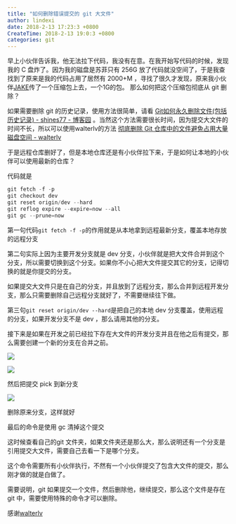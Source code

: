 ```yaml
---
title: "如何删除错误提交的 git 大文件"
author: lindexi
date: 2018-2-13 17:23:3 +0800
CreateTime: 2018-2-13 19:0:3 +0800
categories: git
---
```


早上小伙伴告诉我，他无法拉下代码，我没有在意。在我开始写代码的时候，发现我的 C 盘炸了。因为我的磁盘是苏菲只有 256G 放了代码就没空间了，于是我查找到了原来是我的代码占用了居然有 2000+M ，寻找了很久才发现，原来我小伙伴[JAKE](http://niuyanjie.oschina.io/blog/)传了一个压缩包上去，一个1G的包。
那么如何把这个压缩包彻底从 git 删除？

<!--more-->



如果需要删除 git 的历史记录，使用方法很简单，请看 [Git如何永久删除文件(包括历史记录) - shines77 - 博客园](http://www.cnblogs.com/shines77/p/3460274.html ) 。当然这个方法需要很长时间，因为提交大文件的时间不长，所以可以使用walterlv的方法 [彻底删除 Git 仓库中的文件避免占用大量磁盘空间 - walterlv](https://walterlv.oschina.io/git/2017/09/18/delete-a-file-from-whole-git-history.html )

于是远程仓库删好了，但是本地仓库还是有小伙伴拉下来，于是如何让本地的小伙伴可以使用最新的仓库？

代码就是

```csharp
git fetch -f -p
git checkout dev
git reset origin/dev --hard
git reflog expire --expire=now --all
git gc --prune=now
```

第一句代码`git fetch -f -p`的作用就是从本地拿到远程最新分支，覆盖本地存放的远程分支

第二句实际上因为主要开发分支就是 dev 分支，小伙伴就是把大文件合并到这个分支，所以需要切换到这个分支。如果你不小心把大文件提交其它的分支，记得切换的就是你提交的分支。

如果提交大文件只是在自己的分支，并且放到了远程分支，那么合并到远程开发分支，那么只需要删除自己远程分支就好了，不需要继续往下做。

第三句`git reset origin/dev --hard`是把自己的本地 dev 分支覆盖，使用远程的分支，如果开发分支不是 dev ，那么请用其他的分支。

接下来是如果在开发之前已经拉下存在大文件的开发分支并且在他之后有提交，那么需要创建一个新的分支在合并之前。

![](http://7xqpl8.com1.z0.glb.clouddn.com/34fdad35-5dfe-a75b-2b4b-8c5e313038e2%2F2017919113234.jpg)

![](http://7xqpl8.com1.z0.glb.clouddn.com/34fdad35-5dfe-a75b-2b4b-8c5e313038e2%2F201791911336.jpg)

然后把提交 pick 到新分支

![](http://7xqpl8.com1.z0.glb.clouddn.com/34fdad35-5dfe-a75b-2b4b-8c5e313038e2%2F2017919113440.jpg)

删除原来分支，这样就好

最后的命令是使用 gc 清掉这个提交

这时候查看自己的git 文件夹，如果文件夹还是那么大，那么说明还有一个分支是引用提交大文件，需要自己去看一下是哪个分支。

这个命令需要所有小伙伴执行，不然有一个小伙伴提交了包含大文件的提交，那么刚才做的就是白做了。

需要说明，git 如果提交一个文件，然后删除他，继续提交，那么这个文件是存在 git 中，需要使用特殊的命令才可以删除。

感谢[walterlv](https://walterlv.oschina.io/ )

